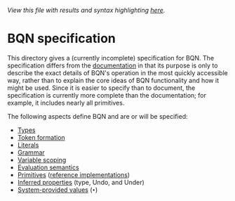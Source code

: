 *View this file with results and syntax highlighting [here](https://mlochbaum.github.io/BQN/spec/index.html).*

# BQN specification

This directory gives a (currently incomplete) specification for BQN. The specification differs from the [documentation](../doc/README.md) in that its purpose is only to describe the exact details of BQN's operation in the most quickly accessible way, rather than to explain the core ideas of BQN functionality and how it might be used. Since it is easier to specify than to document, the specification is currently more complete than the documentation; for example, it includes nearly all primitives.

The following aspects define BQN and are or will be specified:
- [Types](types.md)
- [Token formation](token.md)
- [Literals](literal.md)
- [Grammar](grammar.md)
- [Variable scoping](scope.md)
- [Evaluation semantics](evaluate.md)
- [Primitives](primitive.md) ([reference implementations](reference.bqn))
- [Inferred properties](inferred.md) (type, Undo, and Under)
- [System-provided values](system.md) (`•`)
